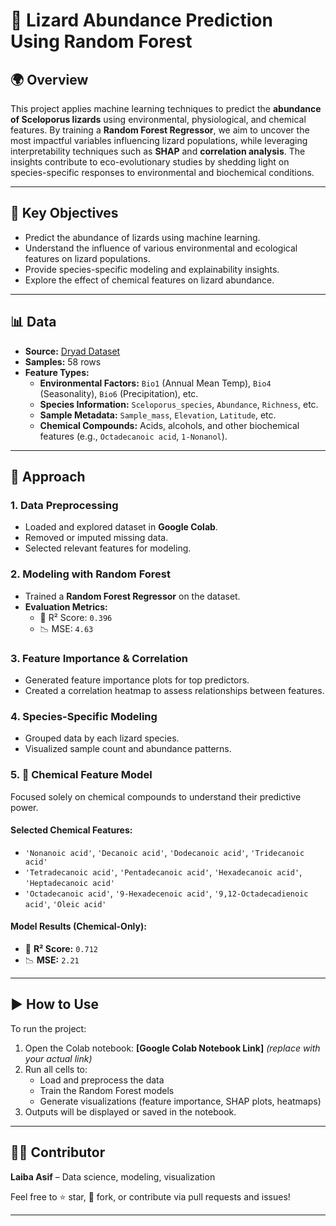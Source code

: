 # 🦎 Lizard Abundance Prediction Using Random Forest

## 🌍 Overview

This project applies machine learning techniques to predict the **abundance of Sceloporus lizards** using environmental, physiological, and chemical features. By training a **Random Forest Regressor**, we aim to uncover the most impactful variables influencing lizard populations, while leveraging interpretability techniques such as **SHAP** and **correlation analysis**. The insights contribute to eco-evolutionary studies by shedding light on species-specific responses to environmental and biochemical conditions.

---

## 🎯 Key Objectives

- Predict the abundance of lizards using machine learning.
- Understand the influence of various environmental and ecological features on lizard populations.
- Provide species-specific modeling and explainability insights.
- Explore the effect of chemical features on lizard abundance.

---

## 📊 Data

- **Source:** [Dryad Dataset](https://datadryad.org/dataset/doi:10.5061/dryad.83bk3j9nr)
- **Samples:** 58 rows
- **Feature Types:**
  - **Environmental Factors:** `Bio1` (Annual Mean Temp), `Bio4` (Seasonality), `Bio6` (Precipitation), etc.
  - **Species Information:** `Sceloporus_species`, `Abundance`, `Richness`, etc.
  - **Sample Metadata:** `Sample_mass`, `Elevation`, `Latitude`, etc.
  - **Chemical Compounds:** Acids, alcohols, and other biochemical features (e.g., `Octadecanoic acid`, `1-Nonanol`).

---

## 🧠 Approach

### 1. Data Preprocessing
- Loaded and explored dataset in **Google Colab**.
- Removed or imputed missing data.
- Selected relevant features for modeling.

### 2. Modeling with Random Forest
- Trained a **Random Forest Regressor** on the dataset.
- **Evaluation Metrics:**
  - 🧮 R² Score: `0.396`
  - 📉 MSE: `4.63`

### 3. Feature Importance & Correlation
- Generated feature importance plots for top predictors.
- Created a correlation heatmap to assess relationships between features.

### 4. Species-Specific Modeling
- Grouped data by each lizard species.
- Visualized sample count and abundance patterns.

### 5. 🔬 Chemical Feature Model
Focused solely on chemical compounds to understand their predictive power.

#### Selected Chemical Features:
- `'Nonanoic acid'`, `'Decanoic acid'`, `'Dodecanoic acid'`, `'Tridecanoic acid'`
- `'Tetradecanoic acid'`, `'Pentadecanoic acid'`, `'Hexadecanoic acid'`, `'Heptadecanoic acid'`
- `'Octadecanoic acid'`, `'9-Hexadecenoic acid'`, `'9,12-Octadecadienoic acid'`, `'Oleic acid'`

#### Model Results (Chemical-Only):
- 🧪 **R² Score:** `0.712`
- 📉 **MSE:** `2.21`

---

## ▶️ How to Use

To run the project:

1. Open the Colab notebook: **[Google Colab Notebook Link]** *(replace with your actual link)*
2. Run all cells to:
   - Load and preprocess the data
   - Train the Random Forest models
   - Generate visualizations (feature importance, SHAP plots, heatmaps)
3. Outputs will be displayed or saved in the notebook.

---

## 👩‍🔬 Contributor

**Laiba Asif** – Data science, modeling, visualization

Feel free to ⭐ star, 🍴 fork, or contribute via pull requests and issues!

---
